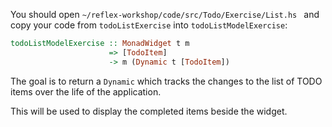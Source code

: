 You should open
`~/reflex-workshop/code/src/Todo/Exercise/List.hs `
and copy your code from `todoListExercise` into `todoListModelExercise`:
```haskell
todoListModelExercise :: MonadWidget t m
                      => [TodoItem]
                      -> m (Dynamic t [TodoItem])
```

The goal is to return a `Dynamic` which tracks the changes to the list of TODO items over the life of the application. 

This will be used to display the completed items beside the widget.
